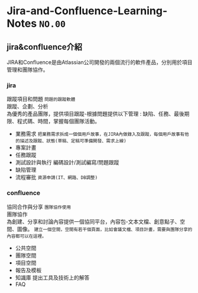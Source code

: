 # Jira-and-Confluence-Learning-Notes `NO.00`
## jira&confluence介紹   
JIRA和Confluence是由Atlassian公司開發的兩個流行的軟件產品，分別用於項目管理和團隊協作。   
### jira  
跟蹤項目和問題  ` 問題的跟蹤軟體  `   
跟蹤、企劃、分析   
為優秀的產品團隊，提供項目跟蹤-根據問題提供以下管理 : 缺陷、任務、最後期限、程式碼、時間，掌握每個團隊活動。    
* 業務需求  ` 把業務需求拆成一個個用戶故事，在JIRA內做錄入及跟蹤，每個用戶故事有他的描述及跟蹤、狀態(草稿、定稿可準備開發、需求上線) `
* 專案計畫 
* 任務跟蹤
* 測試設計與執行 編碼設計/測試編寫/問題跟蹤
* 缺陷管理 
* 流程審批  ` 資源申請(IT、網路、DB調整) `

### confluence
協同合作與分享 `團隊協作使用`      
團隊協作   
為創建、分享和討論內容提供一個協同平台，內容包-文本文檔、創意點子、空間、圖像。 ` 建立一個空間，空間有若干個頁面，比如會議文檔、項目計畫，需要與團隊分享的內容都可以在這裡。 `   
* 公共空間
* 團隊空間
* 項目空間
* 報告及模板
* 知識庫 提出工具及技術上的解答
* FAQ


